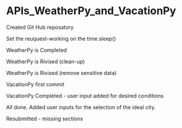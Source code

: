 # APIs_WeatherPy_and_VacationPy

Created Git Hub reposatory

Set the reuquest-working on the time.sleep()

WeatherPy is Completed

WeatherPy is Rivised (clean-up)

WeatherPy is Rivised (remove sensitive data)

VacationPy first commit

VacationPy Completed - user input added for desired conditions

All done. Added user inputs for the selection of the ideal city.


Resubmitted - missing sections
